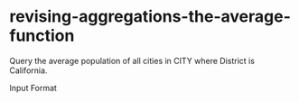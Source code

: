 # revising-aggregations-the-average-function

Query the average population of all cities in CITY where District is California.

Input Format

